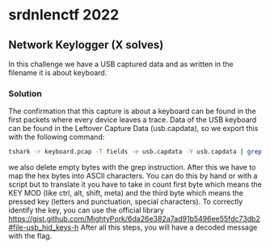 # srdnlenctf 2022

## Network Keylogger (X solves)

In this challenge we have a USB captured data and as written in the filename it is about keyboard.

### Solution

The confirmation that this capture is about a keyboard can be found in the first packets where every device leaves a trace. Data of the USB keyboard can be found in the Leftover Capture Data (usb.capdata), so we export this with the following command:

```bash
tshark -r keyboard.pcap -T fields -e usb.capdata -Y usb.capdata | grep -v 0000000000000000 > data.txt
```

we also delete empty bytes with the grep instruction.
After this we have to map the hex bytes into ASCII characters. You can do this by hand or with a script but to translate it you have to take in count first byte which means the KEY MOD (like ctrl, alt, shift, meta) and the third byte which means the pressed key (letters and punctuation, special characters). To correctly identify the key, you can use the official library https://gist.github.com/MightyPork/6da26e382a7ad91b5496ee55fdc73db2#file-usb_hid_keys-h
After all this steps, you will have a decoded message with the flag.
